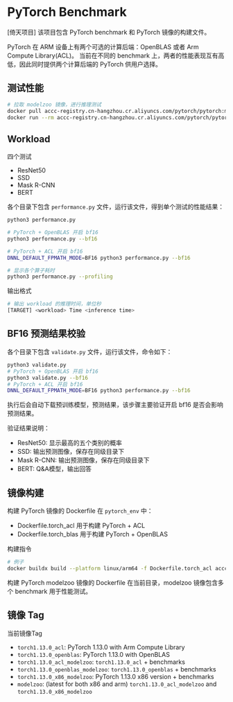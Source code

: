 # PyTorch Benchmark

[倚天项目] 该项目包含 PyTorch benchmark 和 PyTorch 镜像的构建文件。

PyTorch 在 ARM 设备上有两个可选的计算后端：OpenBLAS 或者 Arm Compute Library(ACL)。
当前在不同的 benchmark 上，两者的性能表现互有高低，因此同时提供两个计算后端的 PyTorch 供用户选择。

## 测试性能

```bash
# 拉取 modelzoo 镜像，进行推理测试
docker pull accc-registry.cn-hangzhou.cr.aliyuncs.com/pytorch/pytorch:modelzoo
docker run --rm accc-registry.cn-hangzhou.cr.aliyuncs.com/pytorch/pytorch:modelzoo
```

## Workload
四个测试
- ResNet50
- SSD
- Mask R-CNN
- BERT

各个目录下包含 `performance.py` 文件，运行该文件，得到单个测试的性能结果：
```bash
python3 performance.py

# PyTorch + OpenBLAS 开启 bf16
python3 performance.py --bf16

# PyTorch + ACL 开启 bf16
DNNL_DEFAULT_FPMATH_MODE=BF16 python3 performance.py --bf16

# 显示各个算子耗时
python3 performance.py --profiling
```

输出格式
```bash
# 输出 workload 的推理时间，单位秒
[TARGET] <workload> Time <inference time>
```

## BF16 预测结果校验
各个目录下包含 `validate.py` 文件，运行该文件，命令如下：
```bash
python3 validate.py
# PyTorch + OpenBLAS 开启 bf16
python3 validate.py --bf16
# PyTorch + ACL 开启 bf16
DNNL_DEFAULT_FPMATH_MODE=BF16 python3 performance.py --bf16
```
执行后会自动下载预训练模型，预测结果，该步骤主要验证开启 bf16 是否会影响预测结果。

验证结果说明：
- ResNet50: 显示最高的五个类别的概率
- SSD: 输出预测图像，保存在同级目录下
- Mask R-CNN: 输出预测图像，保存在同级目录下
- BERT: Q&A模型，输出回答


## 镜像构建

构建 PyTorch 镜像的 Dockerfile 在 `pytorch_env` 中：
- Dockerfile.torch_acl 用于构建 PyTorch + ACL
- Dockerfile.torch_blas 用于构建 PyTorch + OpenBLAS

构建指令
```bash
# 例子
docker buildx build --platform linux/arm64 -f Dockerfile.torch_acl accc-registry.cn-hangzhou.cr.aliyuncs.com/pytorch/pytorch:torch1.13.0_acl --load .
```

构建 PyTorch modelzoo 镜像的 Dockerfile 在当前目录，modelzoo 镜像包含多个 benchmark 用于性能测试。

## 镜像 Tag

当前镜像Tag
- `torch1.13.0_acl`: PyTorch 1.13.0 with Arm Compute Library
- `torch1.13.0_openblas`: PyTorch 1.13.0 with OpenBLAS
- `torch1.13.0_acl_modelzoo`: `torch1.13.0_acl` + benchmarks
- `torch1.13.0_openblas_modelzoo`: `torch1.13.0_openblas` + benchmarks
- `torch1.13.0_x86_modelzoo`: PyTorch 1.13.0 x86 version + benchmarks
- `modelzoo`: (latest for both x86 and arm) `torch1.13.0_acl_modelzoo` and `torch1.13.0_x86_modelzoo`
